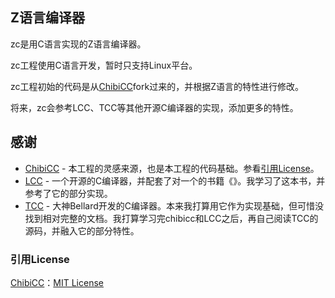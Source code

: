 ## Z语言编译器

zc是用C语言实现的Z语言编译器。 

zc工程使用C语言开发，暂时只支持Linux平台。

zc工程初始的代码是从[ChibiCC](https://github.com/rui314/chibicc)fork过来的，并根据Z语言的特性进行修改。

将来，zc会参考LCC、TCC等其他开源C编译器的实现，添加更多的特性。


## 感谢

- [ChibiCC](https://github.com/rui314/chibicc) - 本工程的灵感来源，也是本工程的代码基础。参看[引用License](#引用License)。
- [LCC](https://github.com/drh/lcc) - 一个开源的C编译器，并配套了对一个的书籍《》。我学习了这本书，并参考了它的部分实现。
- [TCC](https://www.bellard.org/tcc) - 大神Bellard开发的C编译器。本来我打算用它作为实现基础，但可惜没找到相对完整的文档。我打算学习完chibicc和LCC之后，再自己阅读TCC的源码，并融入它的部分特性。


### 引用License

[ChibiCC](https://github.com/rui314/chibicc)：[MIT License](LICENSE.chibicc)